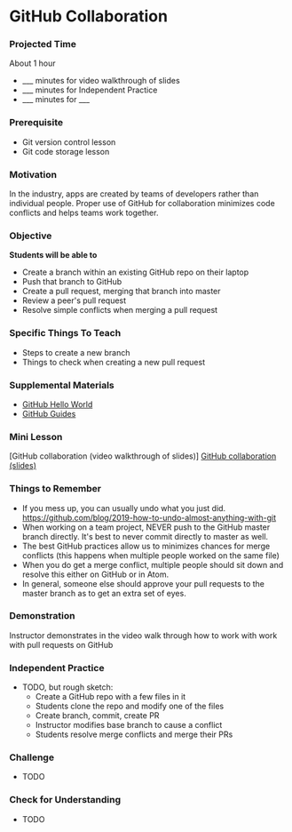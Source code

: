 # GitHub Collaboration

### Projected Time
About 1 hour
- ___ minutes for video walkthrough of slides
- ___ minutes for Independent Practice
- ___ minutes for ___

### Prerequisite
- Git version control lesson
- Git code storage lesson

### Motivation
In the industry, apps are created by teams of developers rather than individual people. Proper use of GitHub for collaboration minimizes code conflicts and helps teams work together.  

### Objective
**Students will be able to**
- Create a branch within an existing GitHub repo on their laptop
- Push that branch to GitHub
- Create a pull request, merging that branch into master
- Review a peer's pull request
- Resolve simple conflicts when merging a pull request

### Specific Things To Teach
- Steps to create a new branch
- Things to check when creating a new pull request

### Supplemental Materials
- [GitHub Hello World](https://guides.github.com/activities/hello-world/)
- [GitHub Guides](https://guides.github.com/)

### Mini Lesson
[GitHub collaboration (video walkthrough of slides)]
[GitHub collaboration (slides)](https://docs.google.com/presentation/d/1dGsFDog3uUq0XwVMCbYRJucPuzBWTFCawdas2r6fBdA/edit#slide=id.p)

### Things to Remember
- If you mess up, you can usually undo what you just did. https://github.com/blog/2019-how-to-undo-almost-anything-with-git
- When working on a team project, NEVER push to the GitHub master branch directly. It's best to never commit directly to master as well.
- The best GitHub practices allow us to minimizes chances for merge conflicts (this happens when multiple people worked on the same file)
- When you do get a merge conflict, multiple people should sit down and resolve this either on GitHub or in Atom.
- In general, someone else should approve your pull requests to the master branch as to get an extra set of eyes.  

### Demonstration
Instructor demonstrates in the video walk through how to work with work with pull requests on GitHub

### Independent Practice  
- TODO, but rough sketch:
    - Create a GitHub repo with a few files in it
    - Students clone the repo and modify one of the files
    - Create branch, commit, create PR
    - Instructor modifies base branch to cause a conflict
    - Students resolve merge conflicts and merge their PRs

### Challenge
- TODO

### Check for Understanding
- TODO
